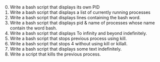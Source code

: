 0. Write a bash script that displays its own PID
1. Write a bash script that displays a list of currently running processes
2. Write a bash script that displays lines containing the bash word.
3. Write a bash script that displays pid & name of processes whose name contain the word bash.
4. Write a bash script that displays To infinity and beyond indefinitely.
5. Write a bash script that stops previous process using kill.
6. Write a bash script that stops 4 without using kill or killall.
7. Write a bash script that displays some text indefinitely.
8. Write a script that kills the previous process.
